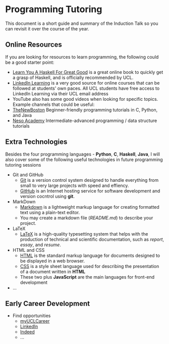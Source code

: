 # Programming Tutoring


This document is a short guide and summary of the Induction Talk so you can revisit it over the course of the year.

## Online Resources
If you are looking for resources to learn programming, the following could be a good starter point:
- [Learn You A Haskell For Great Good](http://learnyouahaskell.com/) is a great online book to quickly get a grasp of Haskell, and is officially recommended by UCL.
- [LinkedIn Learning](https://www.linkedin.com/learning/) is a very good source for online courses that can be followed at students' own paces. All UCL students have free access to LinkedIn Learning via their UCL email address
- YouTube also has some good videos when looking for specific topics. Example channels that could be useful:
- [TheNewBoston](https://www.youtube.com/user/thenewboston/playlists) Beginner-friendly programming tutorials in C, Python, and Java
- [Neso Academy](https://www.youtube.com/playlist?list=PLBlnK6fEyqRhX6r2uhhlubuF5QextdCSM) Intermediate-advanced programming / data structure tutorials

## Extra Technologies
Besides the four programming languages - **Python**, **C**, **Haskell**, **Java**, I will also cover some of the following useful technologies in future programming tutoring sessions 
- Git and GitHub
    - [Git](http://git-scm.com) is a version control system designed to handle everything from small to very large projects with speed and effiency. 
    - [GitHub](http://github.com) is an Internet hosting service for software development and version cocntrol using **git**.
- MarkDown
    - [Markdown]() is a lightweight markup language for creating formatted text using a plain-text editor. 
    - You may create a markdown file (*README.md*) to describe your project.
- LaTeX
    - [LaTeX](https://www.latex-project.org/) is a high-quality typesetting system that helps with the production of technical and scientific documentation, such as *report*, *essay*, and *resume*.
- HTML and CSS
    - [HTML]() is the standard markup language for documents designed to be displayed in a web browser.
    - [CSS]() is a style sheet language used for describing the presentation of a document written in **HTML**
    - These two plus **JavaScript** are the main languages for front-end development
- ...

## Early Career Development
- Find opportunities
    - [myUCLCareer](https://www.ucl.ac.uk/careers/myuclcareers-0)
    - [LinkedIn](https://www.linkedin.com/)
    - [Indeed](https://uk.indeed.com/)
    - ...




